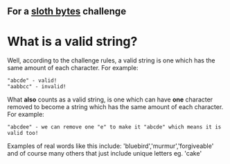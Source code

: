 ## For a [sloth bytes](https://slothbytes.beehiiv.com/subscribe?ref=vPltYPtWYd) challenge ## 

# What is a valid string? # 
Well, according to the challenge rules, a valid string is one which has the same amount of each character.
For example:
```
"abcde" - valid!
"aabbcc" - invalid!
```
What **also** counts as a valid string, is one which can have **one** character removed to become a string which has the same amount of each character.
For example:
```
"abcdee" - we can remove one "e" to make it "abcde" which means it is valid too!
```
Examples of real words like this include: 'bluebird','murmur','forgiveable' and of course many others that just include unique letters eg. 'cake' 
